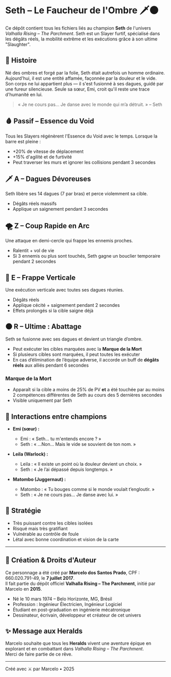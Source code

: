 # Seth – Le Faucheur de l'Ombre 🗡️🌑

Ce dépôt contient tous les fichiers liés au champion **Seth** de l'univers *Valhalla Rising – The Parchment*. Seth est un Slayer furtif, spécialisé dans les dégâts réels, la mobilité extrême et les exécutions grâce à son ultime "Slaughter".

## 📜 Histoire
Né des ombres et forgé par la folie, Seth était autrefois un homme ordinaire. Aujourd'hui, il est une entité affamée, façonnée par la douleur et le vide. Son corps ne lui appartient plus — il s'est fusionné à ses dagues, guidé par une fureur silencieuse. Seule sa sœur, Emi, croit qu'il reste une trace d'humanité en lui.

> « Je ne cours pas... Je danse avec le monde qui m’a détruit. » – Seth

## 🩸 Passif – Essence du Void
Tous les Slayers régénèrent l'Essence du Void avec le temps. Lorsque la barre est pleine :
- +20% de vitesse de déplacement
- +15% d'agilité et de furtivité
- Peut traverser les murs et ignorer les collisions pendant 3 secondes

## 🗡️ A – Dagues Dévoreuses
Seth libère ses 14 dagues (7 par bras) et perce violemment sa cible.
- Dégâts réels massifs
- Applique un saignement pendant 3 secondes

## 🌪️ Z – Coup Rapide en Arc
Une attaque en demi-cercle qui frappe les ennemis proches.
- Ralentit + vol de vie
- Si 3 ennemis ou plus sont touchés, Seth gagne un bouclier temporaire pendant 2 secondes

## 🔪 E – Frappe Verticale
Une exécution verticale avec toutes ses dagues réunies.
- Dégâts réels
- Applique cécité + saignement pendant 2 secondes
- Effets prolongés si la cible saigne déjà

## 🌑 R – Ultime : Abattage
Seth se fusionne avec ses dagues et devient un triangle d’ombre.
- Peut exécuter les cibles marquées avec la **Marque de la Mort**
- Si plusieurs cibles sont marquées, il peut toutes les exécuter
- En cas d’élimination de l’équipe adverse, il accorde un buff de **dégâts réels** aux alliés pendant 6 secondes

### Marque de la Mort
- Apparaît si la cible a moins de 25% de PV **et** a été touchée par au moins 2 compétences différentes de Seth au cours des 5 dernières secondes
- Visible uniquement par Seth

## 💬 Interactions entre champions
- **Emi (sœur) :**
  - Emi : « Seth... tu m'entends encore ? »
  - Seth : « ...Non... Mais le vide se souvient de ton nom. »

- **Leila (Warlock) :**
  - Leila : « Il existe un point où la douleur devient un choix. »
  - Seth : « Je l’ai dépassé depuis longtemps. »

- **Matombo (Juggernaut) :**
  - Matombo : « Tu bouges comme si le monde voulait t’engloutir. »
  - Seth : « Je ne cours pas... Je danse avec lui. »

## 🧠 Stratégie
- Très puissant contre les cibles isolées
- Risqué mais très gratifiant
- Vulnérable au contrôle de foule
- Létal avec bonne coordination et vision de la carte

---

## 📌 Création & Droits d'Auteur
Ce personnage a été créé par **Marcelo dos Santos Prado**, CPF : 660.020.791-49, le **7 juillet 2017**.  
Il fait partie du dépôt officiel **Valhalla Rising – The Parchment**, initié par Marcelo en **2015**.

- Né le 10 mars 1974 – Belo Horizonte, MG, Brésil  
- Profession : Ingénieur Électricien, Ingénieur Logiciel  
- Étudiant en post-graduation en ingénierie mécatronique  
- Dessinateur, écrivain, développeur et créateur de cet univers

## ✨ Message aux Heralds
Marcelo souhaite que tous les **Heralds** vivent une aventure épique en explorant et en combattant dans *Valhalla Rising – The Parchment*.  
Merci de faire partie de ce rêve.

---
Créé avec ⚔️ par Marcelo • 2025